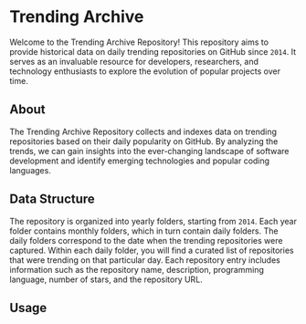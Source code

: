Trending Archive
================

Welcome to the Trending Archive Repository! This repository aims to provide historical data on daily trending repositories on GitHub since ``` 2014 ```. It serves as an invaluable resource for developers, researchers, and technology enthusiasts to explore the evolution of popular projects over time.

## About

The Trending Archive Repository collects and indexes data on trending repositories based on their daily popularity on GitHub. By analyzing the trends, we can gain insights into the ever-changing landscape of software development and identify emerging technologies and popular coding languages.

## Data Structure

The repository is organized into yearly folders, starting from ``` 2014 ```. Each year folder contains monthly folders, which in turn contain daily folders. The daily folders correspond to the date when the trending repositories were captured. Within each daily folder, you will find a curated list of repositories that were trending on that particular day. Each repository entry includes information such as the repository name, description, programming language, number of stars, and the repository URL.

## Usage
